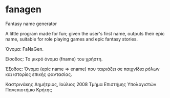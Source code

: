 # fanagen
Fantasy name generator

A little program made for fun; given the user's first name, outputs their epic name, suitable for role playing games and epic fantasy stories.

Όνομα: FaNaGen.

Είσοδος: Το μικρό όνομα (fname) του χρήστη.

Έξοδος: Όνομα (epic name => ename) που ταιριάζει σε παιχνίδια ρόλων και ιστορίες επικής φαντασίας.

Καστρινάκης Δημήτριος, Ιούλιος 2008
Τμήμα Επιστήμης Υπολογιστών
Πανεπιστήμιο Κρήτης

